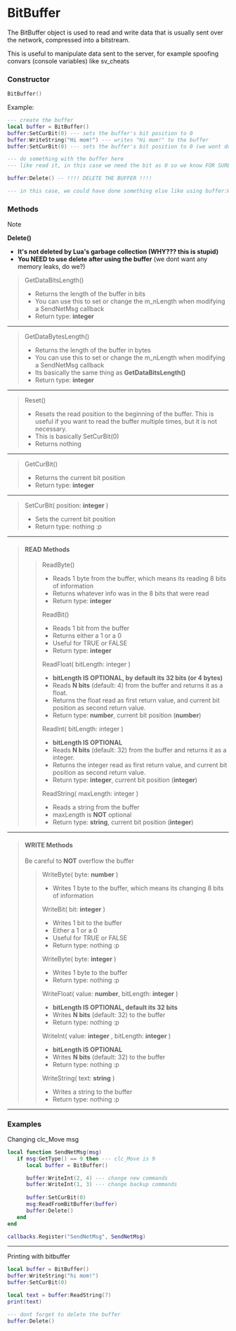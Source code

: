# BitBuffer

The BitBuffer object is used to read and write data that is usually sent over the network, compressed into a bitstream.

This is useful to manipulate data sent to the server, for example spoofing convars (console variables) like sv_cheats

### Constructor

```lua
BitBuffer()
```

Example:

```lua
--- create the buffer
local buffer = BitBuffer()
buffer:SetCurBit(0) --- sets the buffer's bit position to 0
buffer:WriteString("Hi mom!") --- writes "Hi mom!" to the buffer 
buffer:SetCurBit(0) --- sets the buffer's bit position to 0 (we wont do anything else with it here)

--- do something with the buffer here
--- like read it, in this case we need the bit as 0 so we know FOR SURE where we currently are with it BEFORE reading the buffer

buffer:Delete() -- !!!! DELETE THE BUFFER !!!!

--- in this case, we could have done something else like using buffer:WriteInt after WriteString, but as we ended 
```

### Methods

> [!NOTE]
> **Delete()**
> + **It's not deleted by Lua's garbage collection (WHY??? this is stupid)**
> + **You NEED to use delete after using the buffer** (we dont want any memory leaks, do we?)

> GetDataBitsLength()
> + Returns the length of the buffer in bits
> + You can use this to set or change the m_nLength when modifying a SendNetMsg callback
> + Return type: **integer**

---

> GetDataBytesLength()
> + Returns the length of the buffer in bytes
> + You can use this to set or change the m_nLength when modifying a SendNetMsg callback
> + Its basically the same thing as **GetDataBitsLength()**
> + Return type: **integer**

---

> Reset()
> + Resets the read position to the beginning of the buffer. This is useful if you want to read the buffer multiple times, but it is not necessary. 
> + This is basically SetCurBit(0)
> + Returns nothing

---

> GetCurBit()
> + Returns the current bit position
> + Return type: **integer**

---

> SetCurBit( position: **integer** )
> + Sets the current bit position
> + Return type: nothing :p

---

> #### **READ** Methods
>> ReadByte()
>> + Reads 1 byte from the buffer, which means its reading 8 bits of information
>> + Returns whatever info was in the 8 bits that were read
>> + Return type: **integer**
>>
>> ReadBit()
>> + Reads 1 bit from the buffer
>> + Returns either a 1 or a 0
>> + Useful for TRUE or FALSE
>> + Return type: **integer**
>>
>> ReadFloat( bitLength: integer )
>> + **bitLength IS OPTIONAL, by default its 32 bits (or 4 bytes)**
>> + Reads **N bits** (default: 4) from the buffer and returns it as a float.
>> + Returns the float read as first return value, and current bit position as second return value.
>> + Return type: **number**, current bit position (**number**)
>>
>> ReadInt( bitLength: integer )
>> + **bitLength IS OPTIONAL**
>> + Reads **N bits** (default: 32) from the buffer and returns it as a integer.
>> + Returns the integer read as first return value, and current bit position as second return value.
>> + Return type: **integer**, current bit position (**integer**)
>>
>> ReadString( maxLength: integer )
>> + Reads a string from the buffer
>> + maxLength is **NOT** optional
>> + Return type: **string**, current bit position (**integer**)

---

> #### **WRITE** Methods
>
> Be careful to **NOT** overflow the buffer
>> WriteByte( byte: **number** )
>> + Writes 1 byte to the buffer, which means its changing 8 bits of information
>>
>> WriteBit( bit: **integer** )
>> + Writes 1 bit to the buffer
>> + Either a 1 or a 0
>> + Useful for TRUE or FALSE
>> + Return type: nothing :p
>>
>> WriteByte( byte: **integer** )
>> + Writes 1 byte to the buffer
>> + Return type: nothing :p
>>
>> WriteFloat( value: **number**, bitLength: **integer** )
>> + **bitLength IS OPTIONAL, default its 32 bits**
>> + Writes **N bits** (default: 32) to the buffer
>> + Return type: nothing :p
>>
>> WriteInt( value: **integer** , bitLength: **integer** )
>> + **bitLength IS OPTIONAL**
>> + Writes **N bits** (default: 32) to the buffer
>> + Return type: nothing :p
>>
>> WriteString( text: **string** )
>> + Writes a string to the buffer
>> + Return type: nothing :p

---

### Examples

Changing clc_Move msg

```lua
local function SendNetMsg(msg)
   if msg:GetType() == 9 then --- clc_Move is 9
      local buffer = BitBuffer()

      buffer:WriteInt(2, 4) --- change new commands
      buffer:WriteInt(1, 3) --- change backup commands
      
      buffer:SetCurBit(0)
      msg:ReadFromBitBuffer(buffer)
      buffer:Delete()
   end
end

callbacks.Register("SendNetMsg", SendNetMsg)
```

---

Printing with bitbuffer

```lua
local buffer = BitBuffer()
buffer:WriteString("hi mom!")
buffer:SetCurBit(0)

local text = buffer:ReadString(7)
print(text)

--- dont forget to delete the buffer
buffer:Delete()
```